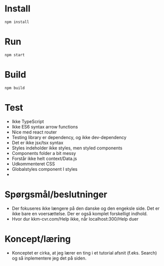 # Install

`npm install`

# Run

`npm start`

# Build

`npm build`

# Test

- Ikke TypeScript
- Ikke ES6 syntax arrow functions
- Nice med react router
- Testing library er dependency, og ikke dev-dependency
- Det er ikke jsx/tsx syntax
- Styles indeholder ikke styles, men styled components
- Components folder a bit messy
- Forstår ikke helt context/Data.js
- Udkommenteret CSS
- Globalstyles component I styles
-

# Spørgsmål/beslutninger

- Der fokuseres ikke længere på den danske og den engeksle side. Det er ikke bare en voersættelse. Der er også komplet forskelligt indhold.
- Hvor dur kkm-cvr.com/Help ikke, når localhost:300/Help duer

# Koncept/læring

- Konceptet er cirka, at jeg lærer en ting i et tutorial afsnit (f.eks. Search) og så inplementere jeg det på siden.
